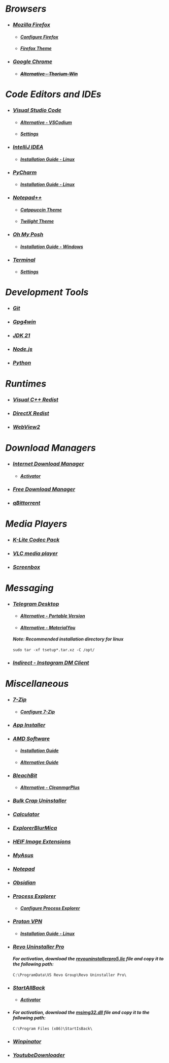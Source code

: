 # _Browsers_
  - ### _[Mozilla Firefox](https://www.mozilla.org/en-US/firefox/all/#product-desktop-release)_
    - #### _[Configure Firefox](https://github.com/amitxv/PC-Tuning/blob/main/docs/post-install.md#configure-a-web-browser)_
    - #### _[Firefox Theme](https://github.com/datguypiko/Firefox-Mod-Blur)_
  - ### _[Google Chrome](https://www.google.com/intl/en/chrome/?standalone=1)_
    - #### _[~~Alternative - Thorium-Win~~](https://github.com/Alex313031/Thorium-Win)_

# _Code Editors and IDEs_
  - ### _[Visual Studio Code](https://code.visualstudio.com/download)_
    - #### _[Alternative - VSCodium](https://github.com/VSCodium/vscodium)_
    - #### _[Settings](../C/Users/Admin/AppData/Roaming/Code/User/settings.json)_
  - ### _[IntelliJ IDEA](https://www.jetbrains.com/idea/download/?section=windows)_
    - #### _[Installation Guide - Linux](https://www.jetbrains.com/help/idea/installation-guide.html#9a778ae1)_
  - ### _[PyCharm](https://www.jetbrains.com/pycharm/download/?section=windows)_
    - #### _[Installation Guide - Linux](https://www.jetbrains.com/help/pycharm/installation-guide.html#d2ebe883)_
  - ### _[Notepad++](https://github.com/notepad-plus-plus/notepad-plus-plus)_
    - #### _[Catppuccin Theme](https://github.com/catppuccin/notepad-plus-plus/blob/main/catppuccin-mocha.xml)_
    - #### _[Twilight Theme](https://github.com/notepad-plus-plus/notepad-plus-plus/blob/master/PowerEditor/installer/themes/Twilight.xml)_
  - ### _[Oh My Posh](https://github.com/jandedobbeleer/oh-my-posh)_
    - #### _[Installation Guide - Windows](https://ohmyposh.dev/docs/installation/windows)_
  - ### _[Terminal](https://github.com/microsoft/terminal)_
    - #### _[Settings](../C/Users/Admin/AppData/Local/Packages/Microsoft.WindowsTerminal_8wekyb3d8bbwe/LocalState/settings.json)_

# _Development Tools_
  - ### _[Git](https://git-scm.com)_
  - ### _[Gpg4win](https://www.gpg4win.org)_
  - ### _[JDK 21](https://www.oracle.com/in/java/technologies/downloads/#jdk21-windows)_
  - ### _[Node.js](https://nodejs.org/en)_
  - ### _[Python](https://www.python.org/downloads)_

# _Runtimes_
  - ### _[Visual C++ Redist](https://github.com/abbodi1406/vcredist)_
  - ### _[DirectX Redist](https://www.microsoft.com/en-gb/download/details.aspx?id=8109)_
  - ### _[WebView2](https://developer.microsoft.com/en-us/microsoft-edge/webview2)_

# _Download Managers_
  - ### _[Internet Download Manager](https://www.internetdownloadmanager.com)_
    - #### _[Activator](https://github.com/J2TEAM/idm-trial-reset)_
  - ### _[Free Download Manager](https://www.freedownloadmanager.org)_
  - ### _[qBittorrent](https://www.qbittorrent.org)_

# _Media Players_
  - ### _[K-Lite Codec Pack](https://codecguide.com/download_k-lite_codec_pack_full.htm)_
  - ### _[VLC media player](https://www.videolan.org)_
  - ### _[Screenbox](https://github.com/huynhsontung/Screenbox)_

# _Messaging_
  - ### _[Telegram Desktop](https://apps.microsoft.com/detail/telegram-desktop/9NZTWSQNTD0S?hl=en-in&gl=IN)_
    - #### _[Alternative - Portable Version](https://desktop.telegram.org)_
    - #### _[Alternative - MaterialYou](https://github.com/kukuruzka165/materialgram)_
    #### _Note: Recommended installation directory for linux_
    ```
    sudo tar -xf tsetup*.tar.xz -C /opt/
    ```
  - ### _[Indirect - Instagram DM Client](https://github.com/huynhsontung/Indirect)_

# _Miscellaneous_
  - ### _[7-Zip](https://www.7-zip.org)_
    - #### _[Configure 7-Zip](https://github.com/amitxv/PC-Tuning/blob/main/docs/post-install.md#install-7-zip)_
  - ### _[App Installer](https://apps.microsoft.com/detail/app-installer/9NBLGGH4NNS1?hl=en-in&gl=IN)_
  - ### _[AMD Software](https://www.amd.com/en/support/apu/amd-ryzen-processors/amd-ryzen-5-mobile-processors-radeon-vega-graphics/amd-ryzen-5-1)_
    - #### _[Installation Guide](https://docs.atlasos.net/getting-started/post-installation/drivers/gpu/amd)_
    - #### _[Alternative Guide](https://github.com/amitxv/PC-Tuning/blob/main/docs/configure-amd.md)_
  - ### _[BleachBit](https://github.com/bleachbit/bleachbit)_
    - #### _[Alternative - CleanmgrPlus](https://github.com/builtbybel/CleanmgrPlus)_
  - ### _[Bulk Crap Uninstaller](https://github.com/Klocman/Bulk-Crap-Uninstaller)_
  - ### _[Calculator](https://apps.microsoft.com/detail/windows-calculator/9WZDNCRFHVN5?hl=en-in&gl=IN)_
  - ### _[ExplorerBlurMica](https://github.com/Maplespe/ExplorerBlurMica)_
  - ### _[HEIF Image Extensions](https://apps.microsoft.com/detail/heif-image-extensions/9PMMSR1CGPWG?hl=en-in&gl=IN)_
  - ### _[MyAsus](https://apps.microsoft.com/detail/myasus/9N7R5S6B0ZZH?hl=en-in&gl=IN)_
  - ### _[Notepad](https://apps.microsoft.com/detail/windows-notepad/9MSMLRH6LZF3)_
  - ### _[Obsidian](https://obsidian.md)_
  - ### _[Process Explorer](https://learn.microsoft.com/en-us/sysinternals/downloads/process-explorer)_
    - #### _[Configure Process Explorer](https://github.com/amitxv/PC-Tuning/blob/main/docs/post-install.md#replace-task-manager-with-process-explorer)_
  - ### _[Proton VPN](https://protonvpn.com/download-windows)_
    - #### _[Installation Guide - Linux](https://protonvpn.com/support/official-linux-vpn-mint/)_
  - ### _[Revo Uninstaller Pro](https://www.revouninstaller.com/revo-uninstaller-free-download)_
    #### _For activation, download the [revouninstallerpro5.lic](../Extra/revouninstallerpro5.lic) file and copy it to the following path:_
    ```
    C:\ProgramData\VS Revo Group\Revo Uninstaller Pro\
    ```
  - ### _[StartAllBack](https://www.startallback.com)_
    - #### _[Activator](https://github.com/sakshiagrwal/SAB)_
  - ### _[]()_ <!--- https://github.com/YT-Advanced/SAB/issues/1#issuecomment-1806961744 -->
    #### _For activation, download the [msimg32.dll](../Extra/msimg32.dll) file and copy it to the following path:_
    ```
    C:\Program Files (x86)\StartIsBack\
    ```
  - ### _[Winpinator](https://winpinator.swisz.cz/download.html)_
  - ### _[YoutubeDownloader](https://github.com/Tyrrrz/YoutubeDownloader)_
